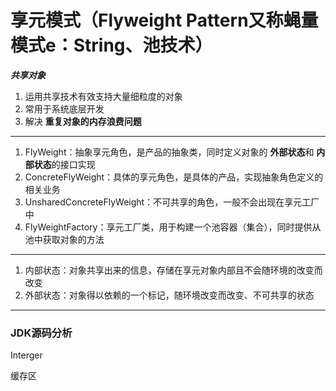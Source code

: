 # 享元模式（Flyweight Pattern又称蝇量模式e：String、池技术）

***共享对象***

1. 运用共享技术有效支持大量细粒度的对象
2. 常用于系统底层开发
3. 解决 **重复对象的内存浪费问题**

***

1. FlyWeight：抽象享元角色，是产品的抽象类，同时定义对象的 **外部状态**和 **内部状态**的接口实现
2. ConcreteFlyWeight：具体的享元角色，是具体的产品，实现抽象角色定义的相关业务
3. UnsharedConcreteFlyWeight：不可共享的角色，一般不会出现在享元工厂中
4. FlyWeightFactory：享元工厂类，用于构建一个池容器（集合），同时提供从池中获取对象的方法

***

1. 内部状态：对象共享出来的信息，存储在享元对象内部且不会随环境的改变而改变
2. 外部状态：对象得以依赖的一个标记，随环境改变而改变、不可共享的状态

***

### JDK源码分析

Interger

缓存区